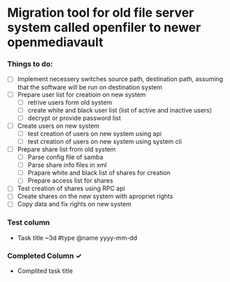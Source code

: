 # Migration tool for old file server system called openfiler to newer openmediavault

### Things to do:
- [ ] Implement necessery switches source path, destination path, assuming that the software will be run on destination system
- [ ] Prepare user list for creatioin on new system
    - [ ] retrive users form old system
    - [ ] create white and black user list (list of active and inactive users)
    - [ ] decrypt or provide password list
- [ ] Create users on new system
    - [ ] test creation of users on new system using api
    - [ ] test creation of users on new system using system cli
- [ ] Prepare share list from old system
    - [ ] Parse config file of samba
    - [ ] Parse share info files in xml
    - [ ] Prapare white and black list of shares for creation
    - [ ] Prepare access list for shares
- [ ] Test creation of shares using RPC api
- [ ] Create shares on the new system with apropriet rights
- [ ] Copy data and fix rights on new system

### Test column
- Task title ~3d #type @name yyyy-mm-dd
### Completed Column ✓
- Complited task title 
